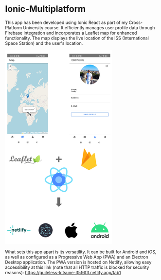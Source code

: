# Ionic-Multiplatform

This app has been developed using Ionic React as part of my Cross-Platform University course. It efficiently manages
user profile data through Firebase integration and incorporates a Leaflet map for enhanced functionality. The map
displays the live location of the ISS (International Space Station) and the user's location.

<img src="docs/previewreadme.png" width=70% height=70%>


What sets this app apart is its versatility. It can be built for Android and iOS, as well as configured as a Progressive
Web App (PWA) and an Electron Desktop application. The PWA version is hosted on Netlify, allowing easy accessibility at
this link (note that all HTTP traffic is blocked for security
reasons): https://guileless-kitsune-35f6f3.netlify.app/tab1

